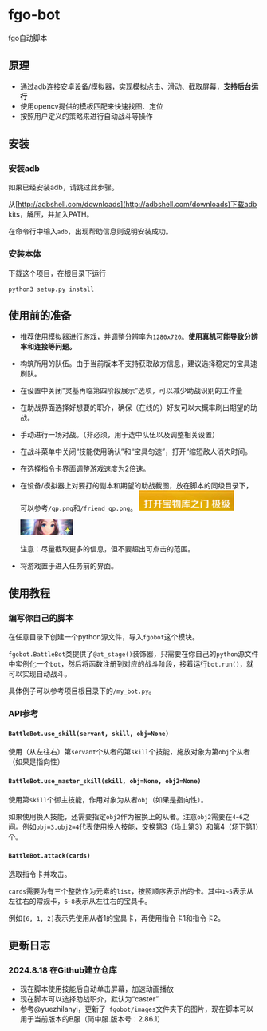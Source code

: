 # fgo-bot

fgo自动脚本

## 原理
- 通过adb连接安卓设备/模拟器，实现模拟点击、滑动、截取屏幕，**支持后台运行**
- 使用opencv提供的模板匹配来快速找图、定位
- 按照用户定义的策略来进行自动战斗等操作

## 安装

### 安装adb

如果已经安装adb，请跳过此步骤。

从[http://adbshell.com/downloads](http://adbshell.com/downloads)下载adb kits，解压，并加入PATH。

在命令行中输入`adb`，出现帮助信息则说明安装成功。

### 安装本体

下载这个项目，在根目录下运行
```
python3 setup.py install
```

## 使用前的准备
- 推荐使用模拟器进行游戏，并调整分辨率为`1280x720`。**使用真机可能导致分辨率和连接等问题。**
- 构筑所用的队伍。由于当前版本不支持获取敌方信息，建议选择稳定的宝具速刷队。
- 在设置中关闭“灵基再临第四阶段展示”选项，可以减少助战识别的工作量
- 在助战界面选择好想要的职介，确保（在线的）好友可以大概率刷出期望的助战。
- 手动进行一场对战。（非必须，用于选中队伍以及调整相关设置）
- 在战斗菜单中关闭“技能使用确认”和“宝具匀速”，打开“缩短敌人消失时间。
- 在选择指令卡界面调整游戏速度为2倍速。
- 在设备/模拟器上对要打的副本和期望的助战截图，放在脚本的同级目录下，可以参考`/qp.png`和`/friend_qp.png`。
  ![quest](https://github.com/will7101/fgo-bot/blob/master/qp.png?raw=true)
  
  ![friend](https://github.com/will7101/fgo-bot/blob/master/friend_qp.png?raw=true)
  
  注意：尽量截取更多的信息，但不要超出可点击的范围。

- 将游戏置于进入任务前的界面。

## 使用教程

### 编写你自己的脚本

在任意目录下创建一个python源文件，导入`fgobot`这个模块。

`fgobot.BattleBot`类提供了`@at_stage()`装饰器，只需要在你自己的`python`源文件中实例化一个`bot`，然后将函数注册到对应的战斗阶段，接着运行`bot.run()`，就可以实现自动战斗。

具体例子可以参考项目根目录下的`/my_bot.py`。

### API参考

#### `BattleBot.use_skill(servant, skill, obj=None)`

使用（从左往右）第`servant`个从者的第`skill`个技能，施放对象为第`obj`个从者（如果是指向性）

#### `BattleBot.use_master_skill(skill, obj=None, obj2=None)`

使用第`skill`个御主技能，作用对象为从者`obj`（如果是指向性）。

如果使用换人技能，还需要指定`obj2`作为被换上的从者。注意`obj2`需要在`4~6`之间。例如`obj=3,obj2=4`代表使用换人技能，交换第3（场上第3）和第4（场下第1）个。

#### `BattleBot.attack(cards)`

选取指令卡并攻击。

`cards`需要为有三个整数作为元素的`list`，按照顺序表示出的卡。其中`1~5`表示从左往右的常规卡，`6~8`表示从左往右的宝具卡。

例如`[6, 1, 2]`表示先使用从者1的宝具卡，再使用指令卡1和指令卡2。

## 更新日志

### 2024.8.18	在Github建立仓库

- 现在脚本使用技能后自动单击屏幕，加速动画播放
- 现在脚本可以选择助战职介，默认为“caster”
- 参考@yuezhilanyi，更新了` fgobot/images`文件夹下的图片，现在脚本可以用于当前版本的B服（简中服.版本号：2.86.1）